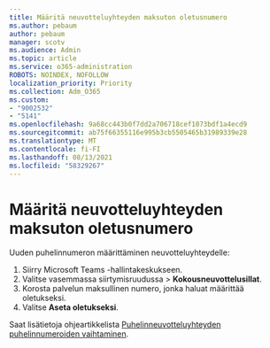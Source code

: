 ```yaml
---
title: Määritä neuvotteluyhteyden maksuton oletusnumero
ms.author: pebaum
author: pebaum
manager: scotv
ms.audience: Admin
ms.topic: article
ms.service: o365-administration
ROBOTS: NOINDEX, NOFOLLOW
localization_priority: Priority
ms.collection: Adm_O365
ms.custom:
- "9002532"
- "5141"
ms.openlocfilehash: 9a68cc443b0f7dd2a706718cef1073bdf1a4ecd9
ms.sourcegitcommit: ab75f66355116e995b3cb5505465b31989339e28
ms.translationtype: MT
ms.contentlocale: fi-FI
ms.lasthandoff: 08/13/2021
ms.locfileid: "58329267"
---
```

# <a name="assign-a-toll-free-number-to-your-audio-conferencing-bridge"></a>Määritä neuvotteluyhteyden maksuton oletusnumero

Uuden puhelinnumeron määrittäminen neuvotteluyhteydelle:

1. Siirry Microsoft Teams -hallintakeskukseen.
1. Valitse vasemmassa siirtymisruudussa   >  **Kokousneuvottelusillat**.
1. Korosta palvelun maksullinen numero, jonka haluat määrittää oletukseksi.
1. Valitse **Aseta oletukseksi**.

Saat lisätietoja ohjeartikkelista [Puhelinneuvotteluyhteyden puhelinnumeroiden vaihtaminen](https://docs.microsoft.com/MicrosoftTeams/change-the-phone-numbers-on-your-audio-conferencing-bridge).
